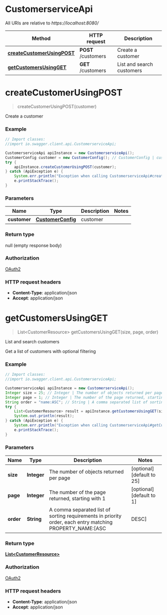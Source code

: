 # CustomerserviceApi

All URIs are relative to *https://localhost:8080/*

Method | HTTP request | Description
------------- | ------------- | -------------
[**createCustomerUsingPOST**](CustomerserviceApi.md#createCustomerUsingPOST) | **POST** /customers | Create a customer
[**getCustomersUsingGET**](CustomerserviceApi.md#getCustomersUsingGET) | **GET** /customers | List and search customers


<a name="createCustomerUsingPOST"></a>
# **createCustomerUsingPOST**
> createCustomerUsingPOST(customer)

Create a customer

### Example
```java
// Import classes:
//import io.swagger.client.api.CustomerserviceApi;

CustomerserviceApi apiInstance = new CustomerserviceApi();
CustomerConfig customer = new CustomerConfig(); // CustomerConfig | customer
try {
    apiInstance.createCustomerUsingPOST(customer);
} catch (ApiException e) {
    System.err.println("Exception when calling CustomerserviceApi#createCustomerUsingPOST");
    e.printStackTrace();
}
```

### Parameters

Name | Type | Description  | Notes
------------- | ------------- | ------------- | -------------
 **customer** | [**CustomerConfig**](CustomerConfig.md)| customer |

### Return type

null (empty response body)

### Authorization

[OAuth2](../README.md#OAuth2)

### HTTP request headers

 - **Content-Type**: application/json
 - **Accept**: application/json

<a name="getCustomersUsingGET"></a>
# **getCustomersUsingGET**
> List&lt;CustomerResource&gt; getCustomersUsingGET(size, page, order)

List and search customers

Get a list of customers with optional filtering

### Example
```java
// Import classes:
//import io.swagger.client.api.CustomerserviceApi;

CustomerserviceApi apiInstance = new CustomerserviceApi();
Integer size = 25; // Integer | The number of objects returned per page
Integer page = 1; // Integer | The number of the page returned, starting with 1
String order = "name:ASC"; // String | A comma separated list of sorting requirements in priority order, each entry matching PROPERTY_NAME:[ASC|DESC]
try {
    List<CustomerResource> result = apiInstance.getCustomersUsingGET(size, page, order);
    System.out.println(result);
} catch (ApiException e) {
    System.err.println("Exception when calling CustomerserviceApi#getCustomersUsingGET");
    e.printStackTrace();
}
```

### Parameters

Name | Type | Description  | Notes
------------- | ------------- | ------------- | -------------
 **size** | **Integer**| The number of objects returned per page | [optional] [default to 25]
 **page** | **Integer**| The number of the page returned, starting with 1 | [optional] [default to 1]
 **order** | **String**| A comma separated list of sorting requirements in priority order, each entry matching PROPERTY_NAME:[ASC|DESC] | [optional] [default to name:ASC]

### Return type

[**List&lt;CustomerResource&gt;**](CustomerResource.md)

### Authorization

[OAuth2](../README.md#OAuth2)

### HTTP request headers

 - **Content-Type**: application/json
 - **Accept**: application/json

